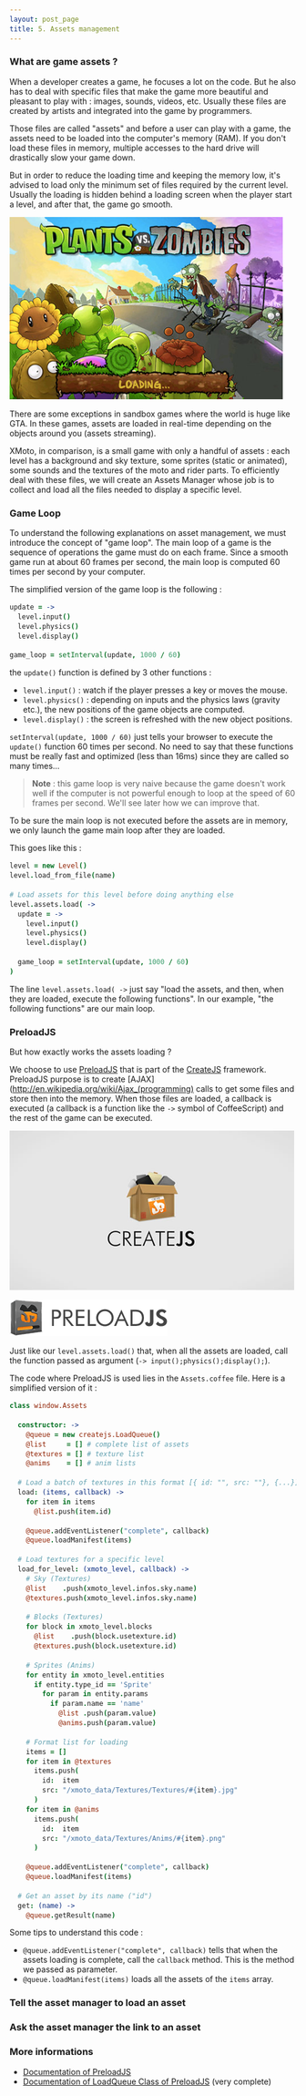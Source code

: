 ```yaml
---
layout: post_page
title: 5. Assets management
---
```


### What are game assets ?

When a developer creates a game, he focuses a lot on the code. But he also has to deal with specific files that make the game more beautiful and pleasant to play with : images, sounds, videos, etc. Usually these files are created by artists and integrated into the game by programmers.

Those files are called "assets" and before a user can play with a game, the assets need to be loaded into the computer's memory (RAM). If you don't load these files in memory, multiple accesses to the hard drive will drastically slow your game down.

But in order to reduce the loading time and keeping the memory low, it's advised to load only the minimum set of files required by the current level. Usually the loading is hidden behind a loading screen when the player start a level, and after that, the game go smooth.

[![Loading Screen](/img/loading_screen.jpg)](http://www.popcap.com/plants-vs-zombies)

There are some exceptions in sandbox games where the world is huge like GTA. In these games, assets are loaded in real-time depending on the objects around you (assets streaming).

XMoto, in comparison, is a small game with only a handful of assets : each level has a background and sky texture, some sprites (static or animated), some sounds and the textures of the moto and rider parts. To efficiently deal with these files, we will create an Assets Manager whose job is to collect and load all the files needed to display a specific level.

### Game Loop

To understand the following explanations on asset management, we must introduce the concept of "game loop". The main loop of a game is the sequence of operations the game must do on each frame. Since a smooth game run at about 60 frames per second, the main loop is computed 60 times per second by your computer.

The simplified version of the game loop is the following :

```coffeescript
update = ->
  level.input()
  level.physics()
  level.display()

game_loop = setInterval(update, 1000 / 60)
```

the ```update()``` function is defined by 3 other functions :

 * ```level.input()``` : watch if the player presses a key or moves the mouse.
 * ```level.physics()``` : depending on inputs and the physics laws (gravity etc.), the new positions of the game objects are computed.
 * ```level.display()``` : the screen is refreshed with the new object positions.

```setInterval(update, 1000 / 60)``` just tells your browser to execute the ```update()``` function 60 times per second. No need to say that these functions must be really fast and optimized (less than 16ms) since they are called so many times...

> **Note** : this game loop is very naive because the game doesn't work well if the computer is not powerful enough to loop at the speed of 60 frames per second. We'll see later how we can improve that.

To be sure the main loop is not executed before the assets are in memory, we only launch the game main loop after they are loaded.

This goes like this :

```coffeescript
level = new Level()
level.load_from_file(name)

# Load assets for this level before doing anything else
level.assets.load( ->
  update = ->
    level.input()
    level.physics()
    level.display()

  game_loop = setInterval(update, 1000 / 60)
)
```

The line ```level.assets.load( ->``` just say "load the assets, and then, when they are loaded, execute the following functions". In our example, "the following functions" are our main loop.

### PreloadJS

But how exactly works the assets loading ?

We choose to use [PreloadJS](http://www.createjs.com/#!/PreloadJS) that is part of the [CreateJS](http://www.createjs.com) framework. PreloadJS purpose is to create [AJAX](http://en.wikipedia.org/wiki/Ajax_(programming) calls to get some files and store then into the memory. When those files are loaded, a callback is executed (a callback is a function like the ```->``` symbol of CoffeeScript) and the rest of the game can be executed.

[![CreateJS](/img/createjs.jpg)](http://www.createjs.com)

[![PreloadJS](/img/preloadjs.png)](http://www.createjs.com/#!/PreloadJS)

Just like our ```level.assets.load()``` that, when all the assets are loaded, call the function passed as argument (```-> input();physics();display();```).

The code where PreloadJS is used lies in the ```Assets.coffee``` file. Here is a simplified version of it :

```coffeescript
class window.Assets

  constructor: ->
    @queue = new createjs.LoadQueue()
    @list     = [] # complete list of assets
    @textures = [] # texture list
    @anims    = [] # anim lists

  # Load a batch of textures in this format [{ id: "", src: ""}, {...}]
  load: (items, callback) ->
    for item in items
      @list.push(item.id)

    @queue.addEventListener("complete", callback)
    @queue.loadManifest(items)

  # Load textures for a specific level
  load_for_level: (xmoto_level, callback) ->
    # Sky (Textures)
    @list    .push(xmoto_level.infos.sky.name)
    @textures.push(xmoto_level.infos.sky.name)

    # Blocks (Textures)
    for block in xmoto_level.blocks
      @list    .push(block.usetexture.id)
      @textures.push(block.usetexture.id)

    # Sprites (Anims)
    for entity in xmoto_level.entities
      if entity.type_id == 'Sprite'
        for param in entity.params
          if param.name == 'name'
            @list .push(param.value)
            @anims.push(param.value)

    # Format list for loading
    items = []
    for item in @textures
      items.push(
        id:  item
        src: "/xmoto_data/Textures/Textures/#{item}.jpg"
      )
    for item in @anims
      items.push(
        id:  item
        src: "/xmoto_data/Textures/Anims/#{item}.png"
      )

    @queue.addEventListener("complete", callback)
    @queue.loadManifest(items)

  # Get an asset by its name ("id")
  get: (name) ->
    @queue.getResult(name)
```

Some tips to understand this code :

 * ```@queue.addEventListener("complete", callback)``` tells that when the assets loading is complete, call the ```callback``` method. This is the method we passed as parameter.
 * ```@queue.loadManifest(items)``` loads all the assets of the ```items``` array.

### Tell the asset manager to load an asset

### Ask the asset manager the link to an asset

### More informations

 * [Documentation of PreloadJS](http://www.createjs.com/Docs/PreloadJS/modules/PreloadJS.html)
 * [Documentation of LoadQueue Class of PreloadJS](http://www.createjs.com/Docs/PreloadJS/classes/LoadQueue.html) (very complete)
